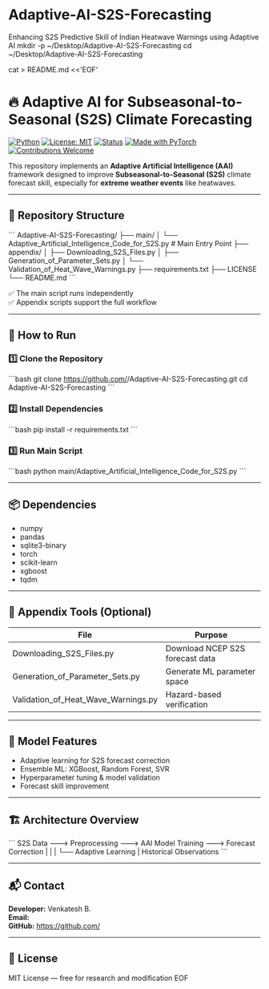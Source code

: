 # Adaptive-AI-S2S-Forecasting
Enhancing S2S Predictive Skill of Indian Heatwave Warnings using Adaptive AI
mkdir -p ~/Desktop/Adaptive-AI-S2S-Forecasting
cd ~/Desktop/Adaptive-AI-S2S-Forecasting

cat > README.md <<'EOF'
# 🔥 Adaptive AI for Subseasonal-to-Seasonal (S2S) Climate Forecasting

[![Python](https://img.shields.io/badge/Python-3.8%2B-green.svg)]()
[![License: MIT](https://img.shields.io/badge/License-MIT-blue.svg)]()
[![Status](https://img.shields.io/badge/Status-Active-success.svg)]()
[![Made with PyTorch](https://img.shields.io/badge/Made%20with-PyTorch-red.svg)]()
[![Contributions Welcome](https://img.shields.io/badge/Contributions-Welcome-brightgreen.svg)]()

This repository implements an **Adaptive Artificial Intelligence (AAI)** framework designed to improve **Subseasonal-to-Seasonal (S2S)** climate forecast skill, especially for **extreme weather events** like heatwaves.

---

## 📌 Repository Structure

\`\`\`
Adaptive-AI-S2S-Forecasting/
├── main/
│   └── Adaptive_Artificial_Intelligence_Code_for_S2S.py   # Main Entry Point
├── appendix/
│   ├── Downloading_S2S_Files.py
│   ├── Generation_of_Parameter_Sets.py
│   └── Validation_of_Heat_Wave_Warnings.py
├── requirements.txt
├── LICENSE
└── README.md
\`\`\`

✅ The main script runs independently  
✅ Appendix scripts support the full workflow  

---

## 🚀 How to Run

### 1️⃣ Clone the Repository
\`\`\`bash
git clone https://github.com/<YourUser>/Adaptive-AI-S2S-Forecasting.git
cd Adaptive-AI-S2S-Forecasting
\`\`\`

### 2️⃣ Install Dependencies
\`\`\`bash
pip install -r requirements.txt
\`\`\`

### 3️⃣ Run Main Script
\`\`\`bash
python main/Adaptive_Artificial_Intelligence_Code_for_S2S.py
\`\`\`

---

## 📦 Dependencies

- numpy  
- pandas  
- sqlite3-binary  
- torch  
- scikit-learn  
- xgboost  
- tqdm  

---

## 📂 Appendix Tools (Optional)

| File | Purpose |
|------|---------|
| Downloading_S2S_Files.py | Download NCEP S2S forecast data |
| Generation_of_Parameter_Sets.py | Generate ML parameter space |
| Validation_of_Heat_Wave_Warnings.py | Hazard-based verification |

---

## 🧠 Model Features

- Adaptive learning for S2S forecast correction  
- Ensemble ML: XGBoost, Random Forest, SVR  
- Hyperparameter tuning & model validation  
- Forecast skill improvement  

---

## 🏗️ Architecture Overview

\`\`\`
S2S Data  --->  Preprocessing  --->  AAI Model Training  --->  Forecast Correction
                     |                       |
                     |                       └── Adaptive Learning
                     |
         Historical Observations
\`\`\`

---

## 📬 Contact

**Developer:** Venkatesh B.  
**Email:** <YourEmail>  
**GitHub:** https://github.com/<YourUser>  

---

## 📄 License

MIT License — free for research and modification
EOF
